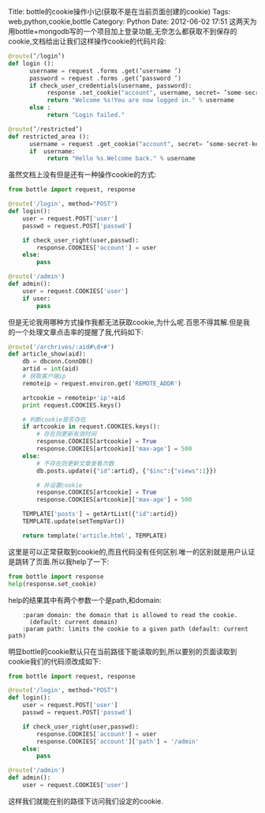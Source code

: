 Title: bottle的cookie操作小记(获取不是在当前页面创建的cookie)
Tags: web,python,cookie,bottle
Category: Python
Date: 2012-06-02 17:51
这两天为用bottle+mongodb写的一个项目加上登录功能,无奈怎么都获取不到保存的cookie,文档给出让我们这样操作cookie的代码片段:
```python
@route(’/login’)
def login ():
      username = request .forms .get(’username ’)
      password = request .forms .get(’password ’)
      if check_user_credentials(username, password):
           response .set_cookie("account", username, secret= ’some-secret-key’)
           return "Welcome %s!You are now logged in." % username
      else :
           return "Login failed." 

@route(’/restricted’)
def restricted_area ():
      username = request .get_cookie("account", secret= ’some-secret-key’)
      if  username:
           return "Hello %s.Welcome back." % username
```
虽然文档上没有但是还有一种操作cookie的方式:
```python
from bottle import request, response

@route('/login', method="POST")
def login():
    user = request.POST['user']
    passwd = request.POST['passwd']

    if check_user_right(user,passwd):
        response.COOKIES['account'] = user
    else:
        pass

@route('/admin')
def admin():
    user = request.COOKIES['user']
    if user:
        pass
```
但是无论我用哪种方式操作我都无法获取cookie,为什么呢.百思不得其解.但是我的一个处理文章点击率的提醒了我,代码如下:
```python
@route('/archrives/:aid#\d+#')
def article_show(aid):
    db = dbconn.ConnDB()
    artid = int(aid)
    # 获取客户端ip
    remoteip = request.environ.get('REMOTE_ADDR')

    artcookie = remoteip+'ip'+aid
    print request.COOKIES.keys()

    # 判断cookie是否存在
    if artcookie in request.COOKIES.keys():
        # 存在则更新有效时间
        response.COOKIES[artcookie] = True
        response.COOKIES[artcookie]['max-age'] = 500
    else:
        # 不存在则更新文章查看次数
        db.posts.update({"id":artid}, {"$inc":{"views":1}})

        # 并设置cookie
        response.COOKIES[artcookie] = True
        response.COOKIES[artcookie]['max-age'] = 500

    TEMPLATE['posts'] = getArtList({"id":artid})
    TEMPLATE.update(setTempVar())

    return template('article.html', TEMPLATE)
```
这里是可以正常获取到cookie的,而且代码没有任何区别.唯一的区别就是用户认证是跳转了页面.所以我help了一下:
```python
from bottle import response
help(response.set_cookie)
```
help的结果其中有两个参数一个是path,和domain:
```
    :param domain: the domain that is allowed to read the cookie.
      (default: current domain)
    :param path: limits the cookie to a given path (default: current path)
```
明显bottle的cookie默认只在当前路径下能读取的到,所以要别的页面读取到cookie我们的代码须改成如下:
```python
from bottle import request, response

@route('/login', method="POST")
def login():
    user = request.POST['user']
    passwd = request.POST['passwd']

    if check_user_right(user,passwd):
        response.COOKIES['account'] = user
        response.COOKIES['account']['path'] = '/admin'
    else:
        pass

@route('/admin')
def admin():
    user = request.COOKIES['user']
```
这样我们就能在别的路径下访问我们设定的cookie.
